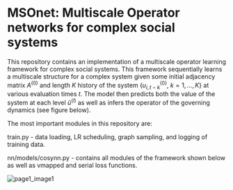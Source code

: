 # MSOnet: Multiscale Operator networks for complex social systems

This repository contains an implementation of a multiscale operator learning framework for complex social systems. This framework sequentially learns a multiscale structure for a complex system given some initial adjacency matrix $A^{(0)}$ and length $K$ history of the system $`\{u_{i,t-k}^{(0)}, \ k=1,\ldots,K \}`$  at various evaluation times $t$. The model then predicts both the value of the system at each level $\tilde{u}^{(l)}$ as well as infers the operator of the governing dynamics (see figure below).

The most important modules in this repository are:

train.py - data loading, LR scheduling, graph sampling, and logging of training data.


nn/models/cosynn.py - contains all modules of the framework shown below as well as vmapped and serial loss functions.

![page1_image1](https://github.com/nngabe/msonet/assets/50005216/a947fa80-9a06-4818-8012-49a4186d2622)
